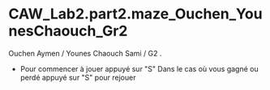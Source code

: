 # CAW_Lab2.part2.maze_Ouchen_YounesChaouch_Gr2

Ouchen Aymen / Younes Chaouch Sami / G2 . 

* Pour commencer à jouer appuyé sur "S"
Dans le cas où vous gagné ou perdé appuyé sur "S" pour rejouer
